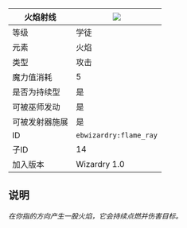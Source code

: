 | 火焰射线 |![](https://github.com/Electroblob77/Wizardry/blob/1.12.2/src/main/resources/assets/ebwizardry/textures/spells/flame_ray.png)|
|---|---|
| 等级 | 学徒 |
| 元素 | 火焰 |
| 类型 | 攻击 |
| 魔力值消耗 | 5 |
| 是否为持续型 | 是 |
| 可被巫师发动 | 是 |
| 可被发射器施展 | 是 |
| ID | `ebwizardry:flame_ray` |
| 子ID | 14 |
| 加入版本 | Wizardry 1.0 |
## 说明
_在你指的方向产生一股火焰，它会持续点燃并伤害目标。_
